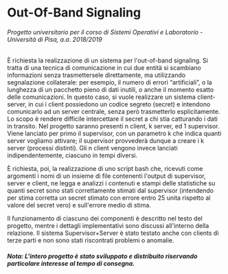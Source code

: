 # Out-Of-Band Signaling
###### Progetto universitario per il corso di Sistemi Operativi e Laboratorio - Università di Pisa, a.a. 2018/2019

È richiesta la realizzazione di un sistema per l'out-of-band signaling. 
Si tratta di una tecnica di comunicazione in cui due entità si scambiano informazioni senza trasmettersele direttamente, ma utilizzando segnalazione collaterale: per esempio, il numero di errori “artificiali”, o la lunghezza di un pacchetto pieno di dati inutili, o anche il momento esatto delle comunicazioni.
In questo caso, si vuole realizzare un sistema client-server, in cui i client possiedono un codice segreto (secret) e intendono comunicarlo ad un server centrale, senza però trasmetterlo esplicitamente. 
Lo scopo è rendere difficile intercettare il secret a chi stia catturando i dati in transito.
Nel progetto saranno presenti n client, k server, ed 1 supervisor. 
Viene lanciato per primo il supervisor, con un parametro k che indica quanti server vogliamo attivare;
il supervisor provvederà dunque a creare i k server (processi distinti). 
Gli n client vengono invece lanciati indipendentemente, ciascuno in tempi diversi. 

È richiesta, poi, la realizzazione di uno script bash che, ricevuti come argomenti i nomi di un insieme di file
contenenti l'output di supervisor, server e client, ne legga e analizzi i contenuti e stampi delle statistiche su
quanti secret sono stati correttamente stimati dal supervisor (intendendo per stima corretta un secret stimato
con errore entro 25 unita rispetto al valore del secret vero) e sull'errore medio di stima.

Il funzionamento di ciascuno dei componenti è descritto nel testo del progetto, mentre i dettagli implementativi sono discussi all'interno della relazione.
Il sistema Supervisor+Server è stato testato anche con clients di terze parti e non sono stati riscontrati problemi o anomalie.
##### Nota: L'intero progetto è stato sviluppato e distribuito riservando particolare interesse al tempo di consegna.
